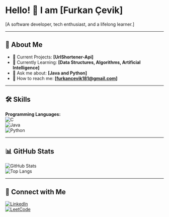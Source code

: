 # Hello! 👋 I am [Furkan Çevik]  

[A software developer, tech enthusiast, and a lifelong learner.]  

---

## 🚀 About Me  
- 🔭 Current Projects: **[UrlShortener-Api]**  
- 🌱 Currently Learning: **[Data Structures, Algorithms, Artificial Intelligence]**  
- 💬 Ask me about: **[Java and Python]**  
- 📧 How to reach me: **[furkancevik181@gmail.com]**    

---

## 🛠️ Skills  
**Programming Languages:**  
![C](https://img.shields.io/badge/C-00599C?style=flat&logo=c&logoColor=white)  
![Java](https://img.shields.io/badge/Java-007396?style=flat&logo=java&logoColor=white)  
![Python](https://img.shields.io/badge/Python-3776AB?style=flat&logo=python&logoColor=white)  

---

## 📊 GitHub Stats  
![GitHub Stats](https://github-readme-stats.vercel.app/api?username=FurBlood344324&show_icons=true&theme=radical)  
![Top Langs](https://github-readme-stats.vercel.app/api/top-langs/?username=FurBlood344324&layout=compact&theme=radical)

---

## 🔗 Connect with Me  
[![LinkedIn](https://img.shields.io/badge/LinkedIn-0077B5?style=flat&logo=linkedin&logoColor=white)](https://www.linkedin.com/in/furkan-%C3%A7evik-a99360285/)  
[![LeetCode](https://img.shields.io/badge/LeetCode-FFA116?style=flat&logo=leetcode&logoColor=black)](https://leetcode.com/furkancevik181)  

